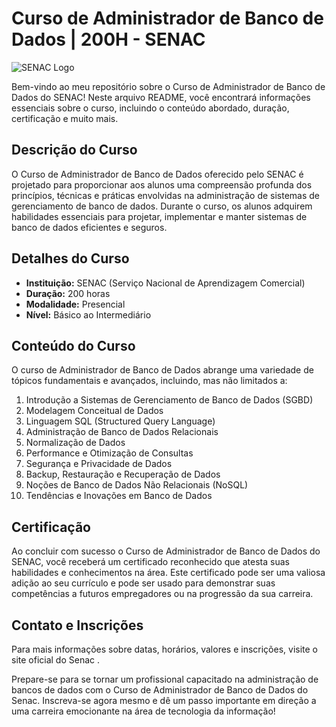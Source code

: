 # Curso de Administrador de Banco de Dados | 200H - SENAC

![SENAC Logo](https://www.sp.senac.br/wp-content/themes/senac-sp/img/logo-senac.png)

Bem-vindo ao meu repositório sobre o Curso de Administrador de Banco de Dados do SENAC! Neste arquivo README, você encontrará informações essenciais sobre o curso, incluindo o conteúdo abordado, duração, certificação e muito mais.

## Descrição do Curso

O Curso de Administrador de Banco de Dados oferecido pelo SENAC é projetado para proporcionar aos alunos uma compreensão profunda dos princípios, técnicas e práticas envolvidas na administração de sistemas de gerenciamento de banco de dados. Durante o curso, os alunos adquirem habilidades essenciais para projetar, implementar e manter sistemas de banco de dados eficientes e seguros.

## Detalhes do Curso

- **Instituição:** SENAC (Serviço Nacional de Aprendizagem Comercial)
- **Duração:** 200 horas
- **Modalidade:** Presencial 
- **Nível:** Básico ao Intermediário


## Conteúdo do Curso

O curso de Administrador de Banco de Dados abrange uma variedade de tópicos fundamentais e avançados, incluindo, mas não limitados a:

1. Introdução a Sistemas de Gerenciamento de Banco de Dados (SGBD)
2. Modelagem Conceitual de Dados
3. Linguagem SQL (Structured Query Language)
4. Administração de Banco de Dados Relacionais
5. Normalização de Dados
6. Performance e Otimização de Consultas
7. Segurança e Privacidade de Dados
8. Backup, Restauração e Recuperação de Dados
9. Noções de Banco de Dados Não Relacionais (NoSQL)
10. Tendências e Inovações em Banco de Dados

## Certificação

Ao concluir com sucesso o Curso de Administrador de Banco de Dados do SENAC, você receberá um certificado reconhecido que atesta suas habilidades e conhecimentos na área. Este certificado pode ser uma valiosa adição ao seu currículo e pode ser usado para demonstrar suas competências a futuros empregadores ou na progressão da sua carreira.

## Contato e Inscrições
Para mais informações sobre datas, horários, valores e inscrições, visite o site oficial do Senac .

Prepare-se para se tornar um profissional capacitado na administração de bancos de dados com o Curso de Administrador de Banco de Dados do Senac. Inscreva-se agora mesmo e dê um passo importante em direção a uma carreira emocionante na área de tecnologia da informação!
